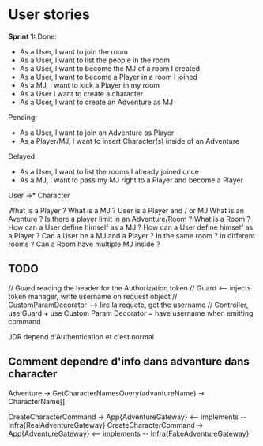 # User stories

**Sprint 1:**
Done:

- As a User, I want to join the room
- As a User, I want to list the people in the room
- As a User, I want to become the MJ of a room I created
- As a User, I want to become a Player in a room I joined
- As a MJ, I want to kick a Player in my room
- As a User I want to create a character
- As a User, I want to create an Adventure as MJ

Pending:

- As a User, I want to join an Adventure as Player
- As a Player/MJ, I want to insert Character(s) inside of an Adventure

Delayed:

- As a User, I want to list the rooms I already joined once
- As a MJ, I want to pass my MJ right to a Player and become a Player

User ->\* Character

What is a Player ?
What is a MJ ?
User is a Player and / or MJ
What is an Aventure ?
Is there a player limit in an Adventure/Room ?
What is a Room ?
How can a User define himself as a MJ ?
How can a User define himself as a Player ?
Can a User be a MJ and a Player ? In the same room ? In different rooms ?
Can a Room have multiple MJ inside ?

## TODO

// Guard reading the header for the Authorization token
// Guard <-- injects token manager, write username on request object
// CustomParamDecorator --> lire la requete, get the username
// Controller, use Guard + use Custom Param Decorator = have username when emitting command

JDR depend d'Authentication et c'est normal

## Comment dependre d'info dans advanture dans character

Adventure -> GetCharacterNamesQuery(advantureName) -> CharacterName[]

CreateCharacterCommand -> App{AdventureGateway} <-- implements -- Infra{RealAdventureGateway}
CreateCharacterCommand -> App{AdventureGateway} <-- implements -- Infra{FakeAdventureGateway}
